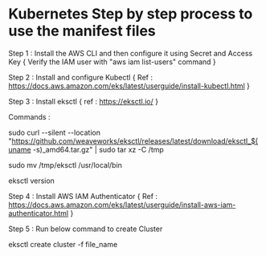 # Kubernetes Step by step process to use the manifest files

Step 1 : Install the AWS CLI and then configure it using Secret and Access Key { Verify the IAM user with "aws iam list-users" command }

Step 2 : Install and configure Kubectl { Ref : https://docs.aws.amazon.com/eks/latest/userguide/install-kubectl.html }

Step 3 : Install eksctl { ref : https://eksctl.io/ }

Commands :

sudo curl --silent --location "https://github.com/weaveworks/eksctl/releases/latest/download/eksctl_$(uname -s)_amd64.tar.gz" | sudo tar xz -C /tmp

sudo mv /tmp/eksctl /usr/local/bin

eksctl version

Step 4 : Install AWS IAM Authenticator { Ref : https://docs.aws.amazon.com/eks/latest/userguide/install-aws-iam-authenticator.html }

Step 5 : Run below command to create Cluster 

eksctl create cluster -f file_name

